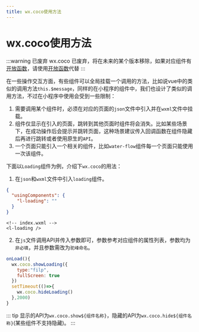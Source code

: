 ```yaml
---
title: wx.coco使用方法
---
```


# <H2Icon /> wx.coco使用方法

:::warning 已废弃
wx.coco 已废弃，将在未来的某个版本移除，如果对应组件有[开放函数](./open-function)，请使用[开放函数](./open-function)代替
:::

在一些操作交互方面，有些组件可以全局挂载一个调用的方法，比如说vue中的类似的调用方法`this.$message`，同样的在小程序的组件中，我们也设计了类似的调用方法，不过在小程序中使用会受到一些限制：

1. 需要调用某个组件时，必须在对应的页面的`json`文件中引入并在`wxml`文件中挂载。
2. 组件仅显示在引入的页面，跳转到其他页面时组件将会消失。比如某些场景下，在成功操作后会提示并跳转页面，这种场景建议传入回调函数在组件隐藏后再进行跳转或者使用原生的`API`。
3. 一个页面只能引入一个相关的组件，比如`water-flow`组件每一个页面只能使用一次该组件。

下面以`Loading`组件为例，介绍下`wx.coco`的用法：

1. 在`json`和`wxml`文件中引入`loading`组件。

```json
{
  "usingComponents": {
    "l-loading": ""
  }
}
```

```wxml
<!-- index.wxml -->
<l-loading />
```

2. 在`js`文件调用API并传入参数即可，参数参考对应组件的属性列表，参数均为`非必填`，并且参数需改为`驼峰命名`。

```js
onLoad(){
  wx.coco.showLoading({
    type:"filp",
    fullScreen: true
  })
  setTimeout(()=>{
    wx.coco.hideLoading()
  },2000)
}
```

::: tip
显示的API为`wx.coco.show${组件名称}`，隐藏的API为`wx.coco.hide${组件名称}`(某些组件不支持隐藏)。
:::

<RightMenu />
